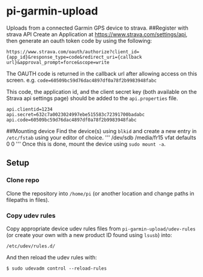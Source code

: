 # pi-garmin-upload
Uploads from a connected Garmin GPS device to strava.
##Register with strava API
Create an Application at https://www.strava.com/settings/api, then generate an oauth token code by using the following:
```
https://www.strava.com/oauth/authorize?client_id={app_id}&response_type=code&redirect_uri={callback url}&approval_prompt=force&scope=write  
```
The OAUTH code is returned in the callback url after allowing access on this screen. e.g. `code=60509bc59d76dac4897df0a78f2b9983948fabc`

This code, the application id, and the client secret key (both available on the Strava api settings page) should be added to the `api.properties` file.
```
api.clientid=1234
api.secret=632c7a0023024997ebe515583c72391700badabc
api.code=60509bc59d76dac4897df0a78f2b9983948fabc
```
##Mounting device
Find the device(s) using `blkid` and create a new entry in `/etc/fstab` using your editor of choice.
'''
/dev/sdb        /media/fr15     vfat    defaults          0       0
'''
Once this is done, mount the device using `sudo mount -a`.
## Setup
### Clone repo
Clone the repository into `/home/pi` (or another location and change paths in filepaths in files).
### Copy udev rules
Copy appropriate device udev rules files from `pi-garmin-upload/udev-rules` (or create your own with a new product ID found using `lsusb`) into:
```
/etc/udev/rules.d/
```
And then reload the udev rules with:
```
$ sudo udevadm control --reload-rules
```
